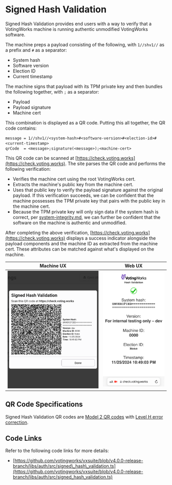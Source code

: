 # Signed Hash Validation

Signed Hash Validation provides end users with a way to verify that a VotingWorks machine is running authentic unmodified VotingWorks software.

The machine preps a payload consisting of the following, with `1//shv1//` as a prefix and `#` as a separator:

* System hash
* Software version
* Election ID
* Current timestamp

The machine signs that payload with its TPM private key and then bundles the following together, with `;` as a separator:

* Payload
* Payload signature
* Machine cert

This combination is displayed as a QR code. Putting this all together, the QR code contains:

```
message = 1//shv1//<system-hash>#<software-version>#<election-id>#<current-timestamp>
qrCode  = <message>;signature(<message>);<machine-cert>
```

This QR code can be scanned at [https://check.voting.works](https://check.voting.works). The site parses the QR code and performs the following verification:

* Verifies the machine cert using the root VotingWorks cert.
* Extracts the machine's public key from the machine cert.
* Uses that public key to verify the payload signature against the original payload. If this verification succeeds, we can be confident that the machine possesses the TPM private key that pairs with the public key in the machine cert.
* Because the TPM private key will only sign data if the system hash is correct, per [system-integrity.md](../system-security-auditing-and-logging/system-security-architecture/system-integrity.md "mention"), we can further be confident that the software on the machine is authentic and unmodified.

After completing the above verification, [https://check.voting.works](https://check.voting.works) displays a success indicator alongside the payload components and the machine ID as extracted from the machine cert. These attributes can be matched against what's displayed on the machine.

|                                 Machine UX                                 |                                 Web UX                                 |
| :------------------------------------------------------------------------: | :--------------------------------------------------------------------: |
| <img src="../.gitbook/assets/machine (1).png" alt="" data-size="original"> | <img src="../.gitbook/assets/web (2).PNG" alt="" data-size="original"> |

## QR Code Specifications

Signed Hash Validation QR codes are [Model 2 QR codes](https://www.qrcode.com/en/codes/model12.html) with [Level H error correction](https://www.qrcode.com/en/about/error_correction.html).

## Code Links

Refer to the following code links for more details:

* [https://github.com/votingworks/vxsuite/blob/v4.0.0-release-branch/libs/auth/src/signed\_hash\_validation.ts](https://github.com/votingworks/vxsuite/blob/v4.0.0-release-branch/libs/auth/src/signed_hash_validation.ts)
